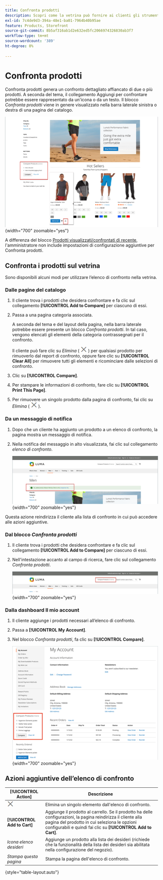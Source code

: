 ```yaml
---
title: Confronta prodotti
description: Scopri come la vetrina può fornire ai clienti gli strumenti per confrontare i prodotti e prendere decisioni di acquisto più informate.
exl-id: 7c4de9d3-394a-48e1-ba01-7964b40b95ae
feature: Products, Storefront
source-git-commit: 8b5af316ab1d2e632ed5fc2066974326830ab3f7
workflow-type: tm+mt
source-wordcount: '389'
ht-degree: 0%

---
```


# Confronta prodotti

Confronta prodotti genera un confronto dettagliato affiancato di due o più prodotti. A seconda del tema, il collegamento Aggiungi per confrontare potrebbe essere rappresentato da un&#39;icona o da un testo. Il blocco _Confronta prodotti_ viene in genere visualizzato nella barra laterale sinistra o destra di una pagina del catalogo.

![Esempio di vetrina - elenco di confronto](./assets/storefront-comparison-list.png){width="700" zoomable="yes"}

A differenza del blocco [Prodotti visualizzati/confrontati di recente](products-viewed-compared.md), l&#39;amministratore non include impostazioni di configurazione aggiuntive per Confronta prodotti.

## Confronta i prodotti sul vetrina

Sono disponibili alcuni modi per utilizzare l’elenco di confronto nella vetrina.

### Dalle pagine del catalogo

1. Il cliente trova i prodotti che desidera confrontare e fa clic sul collegamento **[!UICONTROL Add to Compare]** per ciascuno di essi.

1. Passa a una pagina categoria associata.

   A seconda del tema e del layout della pagina, nella barra laterale potrebbe essere presente un blocco _Confronta prodotti_. In tal caso, vengono elencati gli elementi della categoria contrassegnati per il confronto.

   Il cliente può fare clic su _Elimina_ ( ![Icona Elimina](../assets/icon-delete-x.png) ) per qualsiasi prodotto per rimuoverlo dal report di confronto, oppure fare clic su **[!UICONTROL Clear All]** per rimuovere tutti gli elementi e ricominciare dalle selezioni di confronto.

1. Clic su **[!UICONTROL Compare]**.

1. Per stampare le informazioni di confronto, fare clic su **[!UICONTROL Print This Page]**.

1. Per rimuovere un singolo prodotto dalla pagina di confronto, fai clic su _Elimina_ ( ![Icona Elimina](../assets/icon-delete-x.png) ).

### Da un messaggio di notifica

1. Dopo che un cliente ha aggiunto un prodotto a un elenco di confronto, la pagina mostra un messaggio di notifica.

1. Nella notifica del messaggio in alto visualizzata, fai clic sul collegamento _elenco di confronto_.

   ![Confronta notifica prodotti](./assets/notification-comparison-list.png){width="700" zoomable="yes"}

Questa azione reindirizza il cliente alla lista di confronto in cui può accedere alle azioni aggiuntive.

### Dal blocco _Confronta prodotti_

1. Il cliente trova i prodotti che desidera confrontare e fa clic sul collegamento **[!UICONTROL Add to Compare]** per ciascuno di essi.

1. Nell&#39;intestazione accanto al campo di ricerca, fare clic sul collegamento _Confronta prodotti_.

   ![Confronta intestazione prodotti](./assets/compare-products-header.png){width="700" zoomable="yes"}

### Dalla dashboard Il mio account

1. Il cliente aggiunge i prodotti necessari all’elenco di confronto.

1. Passa a **[!UICONTROL My Account]**.

1. Nel blocco _Confronta prodotti_, fa clic su **[!UICONTROL Compare]**.

   ![Confronta i prodotti bloccati nel dashboard account cliente](./assets/my-account-compare-block.png){width="700" zoomable="yes"}

## Azioni aggiuntive dell’elenco di confronto

| [!UICONTROL Action] | Descrizione |
|------|-----------|
| ![Icona Elimina](../assets/icon-delete-x.png) | Elimina un singolo elemento dall&#39;elenco di confronto. |
| **[!UICONTROL Add to Cart]** | Aggiunge il prodotto al carrello. Se il prodotto ha delle configurazioni, la pagina reindirizza il cliente alla pagina del prodotto in cui seleziona le opzioni configurabili e quindi fai clic su **[!UICONTROL Add to Cart]**. |
| _Icona elenco desideri_ | Aggiunge un prodotto alla lista dei desideri (richiede che la funzionalità della lista dei desideri sia abilitata nella configurazione del negozio). |
| _Stampa questa pagina_ | Stampa la pagina dell&#39;elenco di confronto. |

{style="table-layout:auto"}
